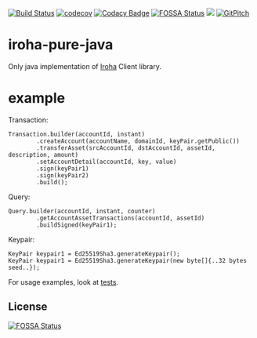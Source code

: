[![Build Status](https://travis-ci.org/Warchant/iroha-pure-java.svg?branch=master)](https://travis-ci.org/Warchant/iroha-pure-java)
[![codecov](https://codecov.io/gh/Warchant/iroha-pure-java/branch/master/graph/badge.svg)](https://codecov.io/gh/Warchant/iroha-pure-java)
[![Codacy Badge](https://api.codacy.com/project/badge/Grade/2d39dff34bac4bce86c628163415c962)](https://www.codacy.com/app/Warchant/iroha-pure-java?utm_source=github.com&amp;utm_medium=referral&amp;utm_content=Warchant/iroha-pure-java&amp;utm_campaign=Badge_Grade)
[![FOSSA Status](https://app.fossa.io/api/projects/git%2Bgithub.com%2FWarchant%2Firoha-pure-java.svg?type=shield)](https://app.fossa.io/projects/git%2Bgithub.com%2FWarchant%2Firoha-pure-java?ref=badge_shield)
[![](https://jitpack.io/v/warchant/iroha-pure-java.svg)](https://jitpack.io/#warchant/iroha-pure-java)
[![GitPitch](https://gitpitch.com/assets/badge.svg)](https://gitpitch.com/warchant/iroha-pure-java/master) 



# iroha-pure-java

Only java implementation of [Iroha](https://github.com/hyperledger/iroha) Client library.

# example

Transaction:

```
Transaction.builder(accountId, instant)
        .createAccount(accountName, domainId, keyPair.getPublic())
        .transferAsset(srcAccountId, dstAccountId, assetId, description, amount)
        .setAccountDetail(accountId, key, value)
        .sign(keyPair1)
        .sign(keyPair2)
        .build();
```

Query:
```
Query.builder(accountId, instant, counter)
        .getAccountAssetTransactions(accountId, assetId)
        .buildSigned(keyPair1);
```

Keypair:
```
KeyPair keypair1 = Ed25519Sha3.generateKeypair();
KeyPair keypair1 = Ed25519Sha3.generateKeypair(new byte[]{..32 bytes seed..});

```

For usage examples, look at [tests](./src/test/groovy/jp/co/soramitsu/iroha/java/).


## License
[![FOSSA Status](https://app.fossa.io/api/projects/git%2Bgithub.com%2FWarchant%2Firoha-pure-java.svg?type=large)](https://app.fossa.io/projects/git%2Bgithub.com%2FWarchant%2Firoha-pure-java?ref=badge_large)
